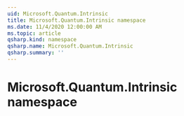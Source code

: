 ```yaml
---
uid: Microsoft.Quantum.Intrinsic
title: Microsoft.Quantum.Intrinsic namespace
ms.date: 11/4/2020 12:00:00 AM
ms.topic: article
qsharp.kind: namespace
qsharp.name: Microsoft.Quantum.Intrinsic
qsharp.summary: ''
---
```


# Microsoft.Quantum.Intrinsic namespace



